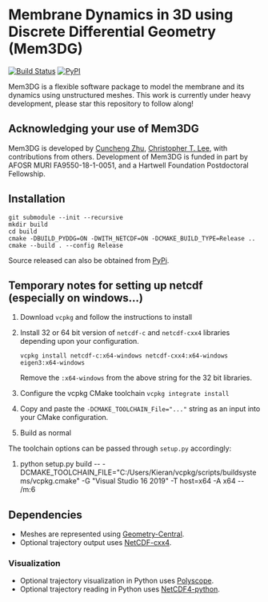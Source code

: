# Membrane Dynamics in 3D using Discrete Differential Geometry (Mem3DG)

[![Build Status](https://travis-ci.com/RangamaniLabUCSD/Mem3DG.svg?token=HxusyqZoDyxkhvY6GCzF&branch=master)](https://travis-ci.com/RangamaniLabUCSD/Mem3DG)
[![PyPI](https://img.shields.io/pypi/v/pymem3dg)](https://pypi.org/project/pymem3dg/)

Mem3DG is a flexible software package to model the membrane and its dynamics using unstructured meshes.
This work is currently under heavy development, please star this repository to follow along!

## Acknowledging your use of Mem3DG

Mem3DG is developed by [Cuncheng Zhu](https://github.com/cuzhucuncheng), [Christopher T. Lee](https://ctlee.github.io/), with contributions from others.
Development of Mem3DG is funded in part by AFOSR MURI FA9550-18-1-0051, and a Hartwell Foundation Postdoctoral Fellowship.

## Installation

```
git submodule --init --recursive
mkdir build
cd build
cmake -DBUILD_PYDDG=ON -DWITH_NETCDF=ON -DCMAKE_BUILD_TYPE=Release ..
cmake --build . --config Release
```

Source released can also be obtained from [PyPi](https://pypi.org/project/pymem3dg/).

## Temporary notes for setting up netcdf (especially on windows...)

1. Download `vcpkg` and follow the instructions to install
2. Install 32 or 64 bit version of `netcdf-c` and `netcdf-cxx4` libraries depending upon your configuration.

   `vcpkg install netcdf-c:x64-windows netcdf-cxx4:x64-windows eigen3:x64-windows`

   Remove the `:x64-windows` from the above string for the 32 bit libraries.

3. Configure the vcpkg CMake toolchain `vcpkg integrate install`
4. Copy and paste the `-DCMAKE_TOOLCHAIN_File="..."` string as an input into your CMake configuration.
5. Build as normal

The toolchain options can be passed through `setup.py` accordingly:

1.  python setup.py build -- -DCMAKE_TOOLCHAIN_FILE="C:/Users/Kieran/vcpkg/scripts/buildsystems/vcpkg.cmake" -G "Visual Studio 16 2019" -T host=x64 -A x64 -- /m:6

## Dependencies

* Meshes are represented using [Geometry-Central](https://geometry-central.net/).
* Optional trajectory output uses [NetCDF-cxx4](https://github.com/Unidata/netcdf-cxx4).
### Visualization
* Optional trajectory visualization in Python uses [Polyscope](https://polyscope.run/py/).
* Optional trajectory reading in Python uses [NetCDF4-python](https://github.com/Unidata/netcdf4-python).
